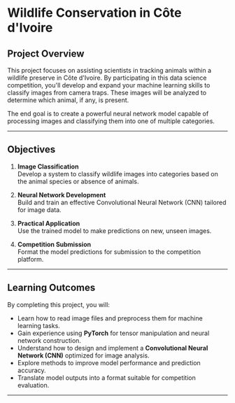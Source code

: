 # Wildlife Conservation in Côte d'Ivoire

## Project Overview

This project focuses on assisting scientists in tracking animals within a wildlife preserve in Côte d'Ivoire. By participating in this data science competition, you'll develop and expand your machine learning skills to classify images from camera traps. These images will be analyzed to determine which animal, if any, is present.

The end goal is to create a powerful neural network model capable of processing images and classifying them into one of multiple categories.

---

## Objectives

1. **Image Classification**  
   Develop a system to classify wildlife images into categories based on the animal species or absence of animals.

2. **Neural Network Development**  
   Build and train an effective Convolutional Neural Network (CNN) tailored for image data.

3. **Practical Application**  
   Use the trained model to make predictions on new, unseen images.

4. **Competition Submission**  
   Format the model predictions for submission to the competition platform.

---

## Learning Outcomes

By completing this project, you will:

- Learn how to read image files and preprocess them for machine learning tasks.
- Gain experience using **PyTorch** for tensor manipulation and neural network construction.
- Understand how to design and implement a **Convolutional Neural Network (CNN)** optimized for image analysis.
- Explore methods to improve model performance and prediction accuracy.
- Translate model outputs into a format suitable for competition evaluation.

---
